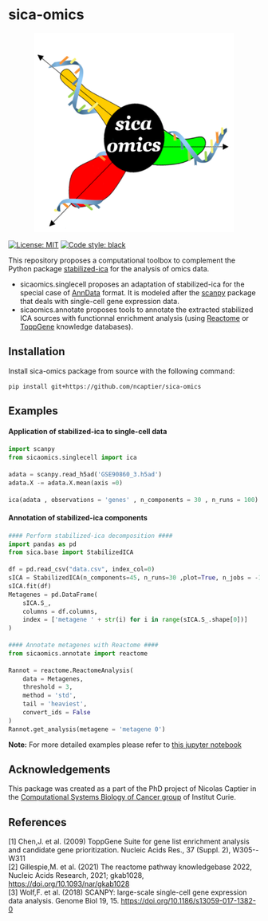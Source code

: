 # sica-omics

<p align="center">
    <img src="https://github.com/ncaptier/sica-omics/blob/main/docs/temporary_logo.png" width="400" height="400" />
</p>

[![License: MIT](https://img.shields.io/badge/License-MIT-yellow.svg)](https://opensource.org/licenses/MIT)
[![Code style: black](https://img.shields.io/badge/code%20style-black-000000.svg)](https://github.com/psf/black)

This repository proposes a computational toolbox to complement the Python package [stabilized-ica](https://github.com/ncaptier/stabilized-ica) for the analysis of omics data.   

* sicaomics.singlecell proposes an adaptation of stabilized-ica for the special case of [AnnData](https://anndata.readthedocs.io/en/latest/) format. It is modeled after the [scanpy](https://scanpy.readthedocs.io/en/stable/) package that deals with single-cell gene expression data.
* sicaomics.annotate proposes tools to annotate the extracted stabilized ICA sources with functionnal enrichment analysis (using [Reactome](https://reactome.org/) or [ToppGene](https://toppgene.cchmc.org/) knowledge databases).


## Installation

Install sica-omics package from source with the following command:

 ```
 pip install git+https://github.com/ncaptier/sica-omics
 ```

## Examples

#### Application of stabilized-ica to single-cell data

```python
import scanpy
from sicaomics.singlecell import ica

adata = scanpy.read_h5ad('GSE90860_3.h5ad')
adata.X -= adata.X.mean(axis =0)

ica(adata , observations = 'genes' , n_components = 30 , n_runs = 100)
```

#### Annotation of stabilized-ica components

```python
#### Perform stabilized-ica decomposition ####
import pandas as pd
from sica.base import StabilizedICA

df = pd.read_csv("data.csv", index_col=0)
sICA = StabilizedICA(n_components=45, n_runs=30 ,plot=True, n_jobs = -1)
sICA.fit(df)
Metagenes = pd.DataFrame(
    sICA.S_, 
    columns = df.columns,
    index = ['metagene ' + str(i) for i in range(sICA.S_.shape[0])]
)

#### Annotate metagenes with Reactome ####
from sicaomics.annotate import reactome

Rannot = reactome.ReactomeAnalysis(
    data = Metagenes,
    threshold = 3,
    method = 'std',
    tail = 'heaviest',
    convert_ids = False
)
Rannot.get_analysis(metagene = 'metagene 0')
```
**Note:** For more detailed examples please refer to [this jupyter notebook](https://github.com/ncaptier/stabilized-ica/blob/master/examples/transcriptomic_ICA.ipynb)

## Acknowledgements

This package was created as a part of the PhD project of Nicolas Captier in the [Computational Systems Biology of Cancer group](https://sysbio.curie.fr/) of Institut Curie.

## References

[1] Chen,J. et al. (2009) ToppGene Suite for gene list enrichment analysis and candidate
gene prioritization. Nucleic Acids Res., 37 (Suppl. 2), W305--W311   
[2] Gillespie,M. et al. (2021) The reactome pathway knowledgebase 2022, Nucleic Acids Research, 2021; gkab1028, https://doi.org/10.1093/nar/gkab1028   
[3] Wolf,F. et al. (2018) SCANPY: large-scale single-cell gene expression data analysis. Genome Biol 19, 15. https://doi.org/10.1186/s13059-017-1382-0   
